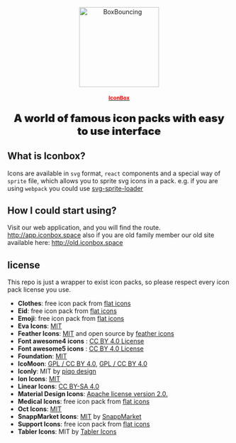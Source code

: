<a href="https://iconbox.space" target="_blank">
    <p align="center">
        <img src="https://iconbox.space/logoBlack.png" width="180" alt="BoxBouncing" />
    </p>
  <h1 align="center" style="color:#ff0000; font-size:12px;">IconBox</h1>
</a>

<p align="center" style="font-size: 24px; font-weight: 900">
    A world of famous icon packs with easy to use interface
    <br/>
</p>

## What is Iconbox?

Icons are available in `svg` format, `react` components and a special way of `sprite` file, which allows you to sprite svg icons
in a pack. e.g. if you are using `webpack` you could use [svg-sprite-loader](https://github.com/JetBrains/svg-sprite-loader)

## How I could start using?
Visit our web application, and you will find the route. http://app.iconbox.space
also if you are old family member our old site available here: http://old.iconbox.space


## license
This repo is just a wrapper to exist icon packs, so please respect every icon pack license you use.

- **Clothes**: free icon pack from [flat icons](https://www.flaticon.com/)
- **Eid**: free icon pack from [flat icons](https://www.flaticon.com/)
- **Emoji**: free icon pack from [flat icons](https://www.flaticon.com/)
- **Eva Icons**: [MIT](https://github.com/akveo/eva-icons#license)
- **Feather Icons**: [MIT](https://github.com/feathericons/feather/blob/master/LICENSE) and open source by [feather icons](https://github.com/feathericons/feather)
- **Font awesome4 icons** : [CC BY 4.0 License](https://github.com/FortAwesome/Font-Awesome#license)
- **Font awesome5 icons** : [CC BY 4.0 License](https://github.com/FortAwesome/Font-Awesome#license)
- **Foundation**: [MIT](https://github.com/zurb/foundation-icons)
- **IcoMoon**: [GPL / CC BY 4.0](https://github.com/Keyamoon/IcoMoon-Free), [GPL / CC BY 4.0](https://icomoon.io/app/#/select/library)
- **Iconly**: MIT by [piqo design](https://dribbble.com/Piqodesign)
- **Ion Icons**: [MIT](https://github.com/ionic-team/ionicons#license)
- **Linear Icons**: [CC BY-SA 4.0](https://linearicons.com/free)
- **Material Design Icons**: [Apache license version 2.0.](https://material.io/resources/icons)
- **Medical Icons**: free icon pack from [flat icons](https://www.flaticon.com/)
- **Oct Icons**: [MIT](https://github.com/primer/octicons#license)
- **SnappMarket Icons**: [MIT](http://snapp.market) by [SnappMarket](https://www.snapp.market/)
- **Support Icons**: free icon pack from [flat icons](https://www.flaticon.com/)
- **Tabler Icons**: MIT by [Tabler Icons](https://www.tablericons.com/)
